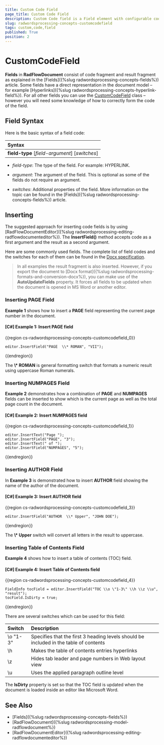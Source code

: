 ```yaml
---
title: Custom Code Field
page_title: Custom Code Field
description: Custom Code field is a Field element with configurable code part.
slug: radwordsprocessing-concepts-customcodefield
tags: custom,code,field
published: True
position: 2
---
```


# CustomCodeField

__Fields__ in __RadFlowDocument__ consist of code fragment and result fragment as explained in the [Fields]({%slug radwordsprocessing-concepts-fields%}) article. Some fields have a direct representation in the document model – for example [Hyperlinks]({%slug radwordsprocessing-concepts-hyperlink-field%}). For all other fields you can use the [CustomCodeField](https://docs.telerik.com/devtools/document-processing/api/telerik.windows.documents.flow.model.fields.customcodefield) class – however you will need some knowledge of how to correctly form the code of the field.

## Field Syntax

Here is the basic syntax of a field code:  

| Syntax   								 |
| :---     								 |
| **field-type** [_field-argument_] [_switches_] | 



* *field-type*: The type of the field. For example: HYPERLINK.

* *argument*: The argument of the field. This is optional as some of the fields do not require an argument.

* *switches*: Additional properties of the field. More information on the topic can be found in the [Fields]({%slug radwordsprocessing-concepts-fields%}) article.


## Inserting

The suggested approach for inserting code fields is by using [RadFlowDocumentEditor]({%slug radwordsprocessing-editing-radflowdocumenteditor%}). The __InsertField()__ method accepts code as a first argument and the result as a second argument.
        

Here are some commonly used fields. The complete list of field codes and the switches for each of them can be found in the [Docx specification](http://www.ecma-international.org/publications/standards/Ecma-376.htm).
        

>In all examples the result fragment is also inserted. However, if you export the document to [Docx format]({%slug radwordsprocessing-formats-and-conversion-docx%}), you can make use of the __AutoUpdateFields__ property. It forces all fields to be updated when the document is opened in MS Word or another editor.
          

### Inserting PAGE Field

**Example 1** shows how to insert a __PAGE__ field representing the current page number in the document.

#### __[C#] Example 1: Insert PAGE field__

{{region cs-radwordsprocessing-concepts-customcodefield_0}}
	            
	editor.InsertField("PAGE  \\* ROMAN", "VII");
{{endregion}}


The __\\* ROMAN__ is general formatting switch that formats a numeric result using uppercase Roman numerals.
            

### Inserting NUMPAGES Field

**Example 2** demonstrates how a combination of __PAGE__ and __NUMPAGES__ fields can be inserted to show which is the current page as well as the total page count in the document.
            

#### __[C#] Example 2: Insert NUMPAGES field__

{{region cs-radwordsprocessing-concepts-customcodefield_1}}
	            
	editor.InsertText("Page ");
	editor.InsertField("PAGE", "3");
	editor.InsertText(" of ");
	editor.InsertField("NUMPAGES", "5");
{{endregion}}


### Inserting AUTHOR Field

In **Example 3** is demonstrated how to insert __AUTHOR__ field showing the name of the author of the document.

#### __[C#]  Example 3: Insert AUTHOR field__

{{region cs-radwordsprocessing-concepts-customcodefield_3}}
	            
	editor.InsertField("AUTHOR  \\* Upper", "JOHN DOE");
{{endregion}}


The __\\* Upper__ switch will convert all letters in the result to uppercase.
            

### Inserting Table of Contents Field

**Example 4** shows how to insert a table of contents (TOC) field.
            
#### __[C#]  Example 4: Insert Table of Contents field__

{{region cs-radwordsprocessing-concepts-customcodefield_4}}
	            
	FieldInfo tocField = editor.InsertField("TOC \\o \"1-3\" \\h \\z \\u", "result");
	tocField.IsDirty = true;
{{endregion}}


There are several switches which can be used for this field:

| Switch   | Description                                                                           |
| :---     | :---                                                                                  |
| \o "1-3" | Specifies that the first 3 heading levels should be included in the table of contents |
| \h       | Makes the table of contents entries hyperlinks                                        |
| \z       | Hides tab leader and page numbers in Web layout view                                  |
| \u       | Uses the applied paragraph outline level                                              |

The __IsDirty__ property is set so that the TOC field is updated when the document is loaded inside an editor like Microsoft Word.
            

## See Also

 * [Fields]({%slug radwordsprocessing-concepts-fields%})
 * [RadFlowDocument]({%slug radwordsprocessing-model-radflowdocument%})
 * [RadFlowDocumentEditor]({%slug radwordsprocessing-editing-radflowdocumenteditor%})
